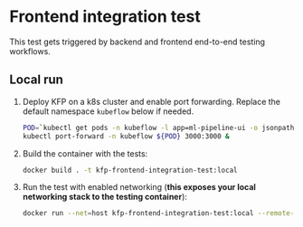 # Frontend integration test

This test gets triggered by backend and frontend end-to-end testing workflows.

## Local run

1. Deploy KFP on a k8s cluster and enable port forwarding. Replace the default namespace `kubeflow` below if needed.

    ```bash
    POD=`kubectl get pods -n kubeflow -l app=ml-pipeline-ui -o jsonpath='{.items[0].metadata.name}'`
    kubectl port-forward -n kubeflow ${POD} 3000:3000 &
    ```

1. Build the container with the tests:

    ```bash
    docker build . -t kfp-frontend-integration-test:local
    ```

1. Run the test with enabled networking (**this exposes your local networking stack to the testing container**):

    ```bash
    docker run --net=host kfp-frontend-integration-test:local --remote-run true
    ```
